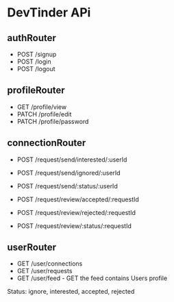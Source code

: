 

# DevTinder APi


## authRouter
- POST /signup
- POST /login
- POST /logout


## profileRouter
- GET /profile/view
- PATCH /profile/edit
- PATCH /profile/password


## connectionRouter
- POST /request/send/interested/:userId
- POST /request/send/ignored/:userId

- POST /request/send/:status/:userId




- POST /request/review/accepted/:requestId
- POST /request/review/rejected/:requestId

- POST /request/review/:status/:requestId




## userRouter
- GET /user/connections
- GET /user/requests
- GET /user/feed - GET the feed contains Users profile



Status: ignore, interested, accepted, rejected